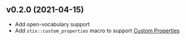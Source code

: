 ## v0.2.0 (2021-04-15)

- Add open-vocabulary support
- Add `stix::custom_properties` macro to support [Custom Properties](https://docs.oasis-open.org/cti/stix/v2.1/cs01/stix-v2.1-cs01.html#_8072zpptza86)

